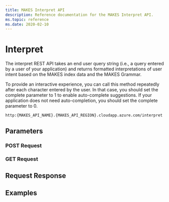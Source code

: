```yaml
---
title: MAKES Interpret API 
description: Reference documentation for the MAKES Interpret API.
ms.topic: reference
ms.date: 2020-02-10
---
```


# Interpret

The interpret REST API takes an end user query string (i.e., a query entered by a user of your application) and returns formatted interpretations of user intent based on the MAKES index data and the MAKES Grammar.

To provide an interactive experience, you can call this method repeatedly after each character entered by the user. In that case, you should set the complete parameter to 1 to enable auto-complete suggestions. If your application does not need auto-completion, you should set the complete parameter to 0.

```http
http:{MAKES_API_NAME}.{MAKES_API_REGION}.cloudapp.azure.com/interpret
```

## Parameters

### POST Request

### GET Request

## Request Response

## Examples
